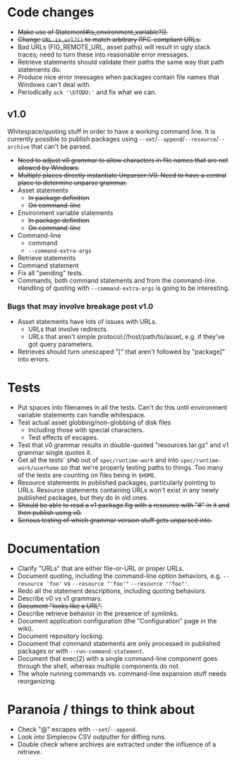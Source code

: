 # Code changes

* ~~Make use of Statement#is_environment_variable?().~~
* ~~Change `URL.is_url?()` to match arbitrary RFC-compliant URLs.~~
* Bad URLs (FIG_REMOTE_URL, asset paths) will result in ugly stack traces; need to turn these into reasonable error messages.
* Retrieve statements should validate their paths the same way that path statements do.
* Produce nice error messages when packages contain file names that Windows can't deal with.
* Periodically `ack '\bTODO:'` and fix what we can.

## v1.0

Whitespace/quoting stuff in order to have a working command line.  It is currently possible to publish packages using `--set`/`--append`/`--resource`/`--archive` that can't be parsed.

* ~~Need to adjust v0 grammar to allow characters in file names that are not allowed by Windows.~~
* ~~Multiple places directly instantiate Unparser::V0.  Need to have a central place to determine unparse grammar.~~
* Asset statements
    * ~~In package definition~~
    * ~~On command-line~~
* Environment variable statements
    * ~~In package definition~~
    * ~~On command-line~~
* Command-line
    * command
    * `--command-extra-args`
* Retrieve statements
* Command statement
* Fix all "pending" tests.
* Commands, both command statements and from the command-line.  Handling of quoting with `--command-extra-args` is going to be interesting.

### Bugs that may involve breakage post v1.0

* Asset statements have lots of issues with URLs.
    * URLs that involve redirects.
    * URLs that aren't simple protocol://host/path/to/asset, e.g. if they've got query parameters.
* Retrieves should turn unescaped "[" that aren't followed by "package]" into errors.

# Tests

* Put spaces into filenames in all the tests.  Can't do this until environment variable statements can handle whitespace.
* Test actual asset globbing/non-globbing of disk files
    * Including those with special characters.
    * Test effects of escapes.
* Test that v0 grammar results in double-quoted "resources.tar.gz" and v1 grammar single quotes it.
* Get all the tests' `$PWD` out of `spec/runtime-work` and into `spec/runtime-work/userhome` so that we're properly testing paths to things.  Too many of the tests are counting on files being in `$HOME`.
* Resource statements in published packages, particularly pointing to URLs. Resource statements containing URLs won't exist in any newly published packages, but they do in old ones.
* ~~Should be able to read a v1 package.fig with a resource with "#" in it and then publish using v0.~~
* ~~Serious testing of which grammar version stuff gets unparsed into.~~

# Documentation

* Clarify "URLs" that are either file-or-URL or proper URLs.
* Document quoting, including the command-line option behaviors, e.g. `--resource 'foo'` vs `--resource "'foo'"` `--resource '"foo"'`.
* Redo all the statement descriptions, including quoting behaviors.
* Describe v0 vs v1 grammars.
* ~~Document "looks like a URL".~~
* Describe retrieve behavior in the presence of symlinks.
* Document application configuration (the "Configuration" page in the wiki).
* Document repository locking.
* Document that command statements are only processed in published packages or with `--run-command-statement`.
* Document that exec(2) with a single command-line component goes through the shell, whereas multiple components do not.
* The whole running commands vs. command-line expansion stuff needs reorganizing.

# Paranoia / things to think about

* Check "@" escapes with `--set`/`--append`.
* Look into Simplecov CSV outputter for diffing runs.
* Double check where archives are extracted under the influence of a retrieve.
